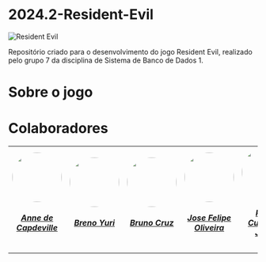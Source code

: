 # 2024.2-Resident-Evil
![Resident Evil](../assets/resident_evil.png)

Repositório criado para o desenvolvimento do jogo Resident Evil, realizado pelo grupo 7 da disciplina de Sistema de Banco de Dados 1.

# Sobre o jogo


# Colaboradores


<table style="margin-left: auto; margin-right: auto;">
    <tr>
        <td>
            <a href="https://github.com/nanecapde">
                <img src="https://avatars.githubusercontent.com/u/122893055?v=4" style="width: 100px; height: 100px; border-radius: 50%;"/>
                <h5 style="text-align: center">Anne de Capdeville</h5>
            </a>
        </td>
        <td>
            <a href="https://github.com/YuriBre">
                <img src="https://avatars.githubusercontent.com/u/87884030?v=4" style="width: 100px; height: 100px; border-radius: 50%;"/>
                <h5 style="text-align: center">Breno Yuri</h5>
            </a>
        </td>
        <td>
            <a href="https://github.com/Brunocrzz">
                <img src="https://avatars.githubusercontent.com/u/122310754?v=4" style="width: 100px; height: 100px; border-radius: 50%;"/>
                <h5 style="text-align: center">Bruno Cruz</h5>
            </a>
        </td>
        <td>
            <a href="https://github.com/Jose1277">
                <img src="https://avatars.githubusercontent.com/u/132015244?v=4" style="width: 100px; height: 100px; border-radius: 50%;"/>
                <h5 style="text-align: center">Jose Felipe Oliveira</h5>
            </a>
        </td>
        <td>
            <a href="https://github.com/Pabloo8">
                <img src="https://avatars.githubusercontent.com/u/121682371?v=4" style="width: 100px; height: 100px; border-radius: 50%;"/>
                <h5 style="text-align: center">Pablo Cunha de Jesus</h5>
            </a>
        </td>

</table>